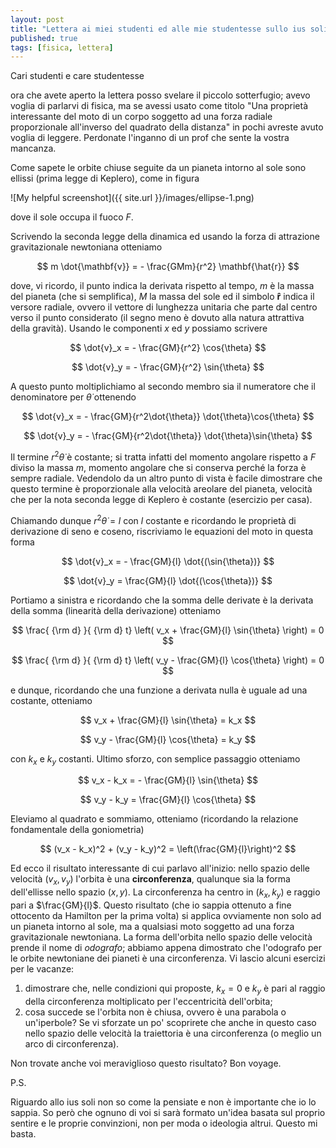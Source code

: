 ```yaml
---
layout: post
title: "Lettera ai miei studenti ed alle mie studentesse sullo ius soli"
published: true
tags: [fisica, lettera] 
---
```


Cari studenti e care studentesse

ora che avete aperto la lettera posso svelare il piccolo sotterfugio; avevo voglia di parlarvi di
fisica, ma se avessi usato come titolo "Una proprietà interessante del moto di un corpo soggetto ad
una forza radiale proporzionale all'inverso del quadrato della distanza" in
pochi avreste avuto voglia di leggere. Perdonate l'inganno di un prof che sente la vostra mancanza.

Come sapete le orbite chiuse seguite da un pianeta intorno al sole sono ellissi (prima legge di
Keplero), come in figura

![My helpful screenshot]({{ site.url }}/images/ellipse-1.png)


dove il sole occupa il fuoco $F$.

Scrivendo la seconda legge della dinamica ed usando la forza di attrazione gravitazionale
newtoniana otteniamo

$$
	m \dot{\mathbf{v}} = - \frac{GMm}{r^2} \mathbf{\hat{r}}
$$

dove, vi ricordo, il punto indica la derivata rispetto al tempo, $m$ è la massa del pianeta (che si
semplifica), $M$ la
massa del sole ed il simbolo $\mathbf{\hat{r}}$ indica il versore radiale, ovvero il vettore di
lunghezza unitaria che parte dal centro verso il punto considerato (il segno meno è dovuto alla
natura attrattiva della gravità). Usando le componenti $x$ ed $y$ possiamo scrivere

$$ \dot{v}_x = - \frac{GM}{r^2} \cos{\theta} $$

$$ \dot{v}_y = - \frac{GM}{r^2} \sin{\theta} $$

A questo punto moltiplichiamo al secondo membro sia il numeratore che il denominatore per
$\dot{\theta}$ ottenendo

$$ \dot{v}_x = - \frac{GM}{r^2\dot{\theta}} \dot{\theta}\cos{\theta} $$

$$ \dot{v}_y = - \frac{GM}{r^2\dot{\theta}} \dot{\theta}\sin{\theta} $$

Il termine $r^2\dot{\theta}$ è costante; si tratta infatti del momento angolare rispetto a $F$
diviso la massa $m$, momento angolare che si conserva perché la forza è sempre radiale. Vedendolo da
un altro punto di vista è facile dimostrare che questo termine è proporzionale alla velocità
areolare del pianeta, velocità che per la nota seconda legge di Keplero è costante (esercizio per
casa).

Chiamando dunque $r^2\dot{\theta} = l$ con $l$ costante e ricordando le proprietà di derivazione di
seno e coseno, riscriviamo le equazioni del moto in questa forma

$$ \dot{v}_x = - \frac{GM}{l} \dot{(\sin{\theta})} $$

$$ \dot{v}_y =  \frac{GM}{l} \dot{(\cos{\theta})} $$

Portiamo a sinistra e ricordando che la somma delle derivate è la derivata della somma (linearità
della derivazione) otteniamo

$$ \frac{ {\rm d} }{ {\rm d} t} \left( v_x + \frac{GM}{l} \sin{\theta} \right) = 0 $$

$$ \frac{ {\rm d} }{ {\rm d} t} \left( v_y - \frac{GM}{l} \cos{\theta} \right) = 0 $$

e dunque, ricordando che una funzione a derivata nulla è uguale ad una costante, otteniamo

$$ v_x + \frac{GM}{l} \sin{\theta}  = k_x $$

$$ v_y - \frac{GM}{l} \cos{\theta}  = k_y $$

con $k_x$ e $k_y$ costanti. Ultimo sforzo, con semplice passaggio otteniamo

$$ v_x - k_x = - \frac{GM}{l} \sin{\theta} $$

$$ v_y - k_y =  \frac{GM}{l} \cos{\theta} $$

Eleviamo al quadrato e sommiamo, otteniamo (ricordando la relazione fondamentale della goniometria)

$$ (v_x - k_x)^2 + (v_y - k_y)^2 = \left(\frac{GM}{l}\right)^2 $$

Ed ecco il risultato interessante di cui parlavo all'inizio: nello spazio delle velocità $(v_x,v_y)$
l'orbita è una **circonferenza**, qualunque sia la forma dell'ellisse nello spazio $(x,y)$. La
circonferenza ha centro in $(k_x,k_y)$ e raggio pari a $\frac{GM}{l}$. Questo
risultato (che io sappia ottenuto a fine ottocento da Hamilton per la prima volta) si applica
ovviamente non solo ad un pianeta intorno al sole, ma a qualsiasi moto soggetto ad una forza
gravitazionale newtoniana. La forma dell'orbita nello spazio delle velocità prende il nome di
*odografo*; abbiamo appena dimostrato che l'odografo per le orbite newtoniane dei pianeti è una
circonferenza. Vi lascio alcuni esercizi per le vacanze:

1. dimostrare che, nelle condizioni qui proposte, $k_x = 0$ e $k_y$ è pari al raggio della
   circonferenza moltiplicato per l'eccentricità dell'orbita;
2. cosa succede se l'orbita non è chiusa, ovvero è una parabola o un'iperbole? Se vi sforzate un po'
   scoprirete che anche in questo caso nello spazio delle velocità la traiettoria è una
   circonferenza (o meglio un arco di circonferenza).

Non trovate anche voi meraviglioso questo risultato? Bon voyage.

P.S.

Riguardo allo ius soli non so come la pensiate e non è importante che io lo sappia. So però che
ognuno di voi si sarà formato un'idea basata sul proprio sentire e le proprie convinzioni, non per
moda o ideologia altrui. Questo mi basta.


